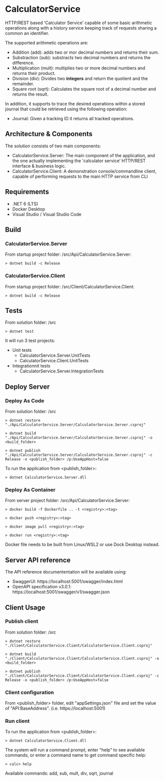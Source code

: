 # CalculatorService

HTTP/REST ­based 'Calculator Service’ capable of some basic arithmetic operations along with a history service keeping track of requests sharing a common an identifier.

The supported arithmetic operations are:

* Addition (add): adds two or mor decimal numbers and returns their sum.
* Substraction (sub): substracts two decimal numbers and returns the difference.
* Multiplication (mult): multiplies two or more decimal numbers and returns their product.
* Division (div): Divides two **integers** and return the quotient and the remainder.
* Square root (sqrt): Calculates the square root of a decimal number and returns the result.

In addition, it supports to trace the desired operations within a stored journal that could be retrieved using the following operation:

* Journal: Given a tracking ID it returns all tracked operations.

## Architecture & Components

The solution consists of two main components:

- CalculatorService.Server: The main component of the application, and the one actually implementing the 'calculator service’ HTTP/REST interface & business logic.
- CalculatorService.Client: A demonstration console/command­line client, capable of performing requests to the main HTTP service from CLI

## Requirements

- .NET 6 (LTS)
- Docker Desktop
- Visual Studio / Visual Studio Code

## Build

### CalculatorService.Server

From startup project folder: /src/Api/CalculatorService.Server:

```
> dotnet build -c Release
```

### CalculatorService.Client

From startup project folder: /src/Client/CalculatorService.Client:

```
> dotnet build -c Release
```

## Tests

From solution folder: /src

```
> dotnet test
```

It will run 3 test projects:

* Unit tests
  * CalculatorService.Server.UnitTests
  * CalculatorService.Client.UnitTests
* Integrationnit tests
  * CalculatorService.Server.IntegrationTests

## Deploy Server

### Deploy As Code

From solution folder: /src

```
> dotnet restore "./Api/CalculatorService.Server/CalculatorService.Server.csproj"
```
```
> dotnet build "./Api/CalculatorService.Server/CalculatorService.Server.csproj" -o <build_folder>
```
```
> dotnet publish "./Api/CalculatorService.Server/CalculatorService.Server.csproj" -c Release -o <publish_folder> /p:UseAppHost=false
```

To run the application from <publish_folder>:
```
> dotnet CalculatorService.Server.dll
```

### Deploy As Container

From server project folder: /src/Api/CalculatorService.Server:

```
> docker build -f Dockerfile .. -t <registry>:<tag>
```
```
> docker push <registry>:<tag>
```
```
> docker image pull <registry>:<tag>
```
```
> docker run <registry>:<tag>
```

Docker file needs to be built from Linux/WSL2 or use Dock Desktop instead.

## Server API reference

The API reference documententation will be available using:

* SwaggerUI: https://localhost:5001/swagger/index.html
* OpenAPI specification v3.0.1: https://localhost:5001/swagger/v1/swagger.json

## Client Usage

### Publish client

From solution folder: /src

```
> dotnet restore "./Client/CalculatorService.Client/CalculatorService.Client.csproj"
```
```
> dotnet build "./Client/CalculatorService.Client/CalculatorService.Client.csproj" -o <build_folder>
```
```
> dotnet publish "./Client/CalculatorService.Client/CalculatorService.Client.csproj" -c Release -o <publish_folder> /p:UseAppHost=false
```

### Client configuration

From <publish_folder> folder, edit "appSettings.json" file and set the value of "API:BaseAddress". (i.e. https://localhost:5001)

### Run client

To run the application from <publish_folder>:
```
> dotnet CalculatorService.Client.dll
```

The system will run a command prompt, enter "help" to see available commands, or enter a command name to get command specific help:

```
> calc> help
```

Available commands: add, sub, mult, div, sqrt, journal